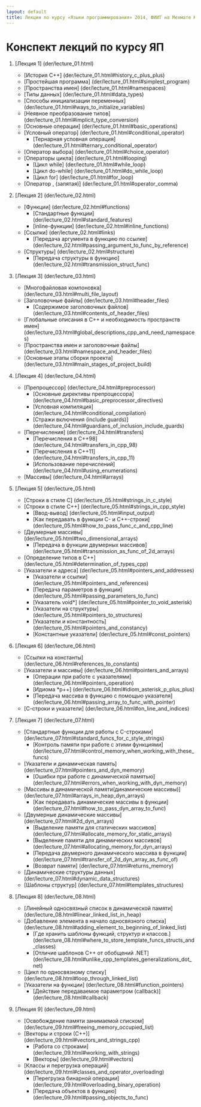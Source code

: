 ```yaml
---
layout: default
title: Лекции по курсу «Языки программирования» 2014, ФИИТ на Мехмате ЮФУ
---
```


Конспект лекций по курсу ЯП
=====================

1. [Лекция 1] (der/lecture_01.html)
	* [История C++] (der/lecture_01.html#history_c_plus_plus)
	* [Простейшая программа] (der/lecture_01.html#simplest_program)
	* [Пространства имен] (der/lecture_01.html#namespaces)
	* [Типы данных] (der/lecture_01.html#data_types)
	* [Способы инициализации переменных] (der/lecture_01.html#ways_to_initialize_variables)
	* [Неявное преобразование типов] (der/lecture_01.html#implicit_type_conversion)
	* [Основные операции] (der/lecture_01.html#basic_operations)
	* [Условный оператор] (der/lecture_01.html#conditional_operator)
		* [Тернарная условная операция] (der/lecture_01.html#ternary_conditional_operator)
	* [Оператор выбора] (der/lecture_01.html#choice_operator)
	* [Операторы цикла] (der/lecture_01.html#looping)
		* [Цикл while] (der/lecture_01.html#while_loop)
		* [Цикл do-while] (der/lecture_01.html#do_while_loop)
		* [Цикл for] (der/lecture_01.html#for_loop)
	* [Оператор , (запятая)] (der/lecture_01.html#operator_comma)


2. [Лекция 2] (der/lecture_02.html)
	* [Функции] (der/lecture_02.html#functions)
		* [Стандартные функции] (der/lecture_02.html#standard_features)
		* [inline-функции] (der/lecture_02.html#inline_functions)
	* [Ссылки] (der/lecture_02.html#links)
		* [Передача аргумента в функцию по ссылке] (der/lecture_02.html#passing_argument_to_func_by_reference)
	* [Структуры] (der/lecture_02.html#structure)
		* [Передача структуры в функцию] (der/lecture_02.html#transmission_struct_func)


3. [Лекция 3] (der/lecture_03.html)
	* [Многофайловая компоновка] (der/lecture_03.html#multi_file_layout)
	* [Заголовочные файлы] (der/lecture_03.html#header_files)
		* [Содержимое заголовочных файлов] (der/lecture_03.html#contents_of_header_files)
	* [Глобальные описания в C++ и необходимость пространств имен] (der/lecture_03.html#global_descriptions_cpp_and_need_namespaces)
	* [Пространства имен и заголовочные файлы] (der/lecture_03.html#namespace_and_header_files)
	* [Основные этапы сборки проекта] (der/lecture_03.html#main_stages_of_project_build)


4. [Лекция 4] (der/lecture_04.html)
	* [Препроцессор] (der/lecture_04.html#preprocessor)
		* [Основные директивы препроцессора] (der/lecture_04.html#basic_preprocessor_directives)
		* [Условная компиляция] (der/lecture_04.html#conditional_compilation)
		* [Стражи включения (include guards)] (der/lecture_04.html#guardians_of_inclusion_include_guards)
	* [Перечисления] (der/lecture_04.html#transfers)
		* [Перечисления в C++98] (der/lecture_04.html#transfers_in_cpp_98)
		* [Перечисления в C++11] (der/lecture_04.html#transfers_in_cpp_11)
		* [Использование перечислений] (der/lecture_04.html#using_enumerations)
	* [Массивы] (der/lecture_04.html#arrays)


5. [Лекция 5] (der/lecture_05.html)
	* [Строки в стиле C] (der/lecture_05.html#strings_in_c_style)
	* [Строки в стиле C++] (der/lecture_05.html#strings_in_cpp_style)
		* [Ввод-вывод] (der/lecture_05.html#input_output)
		* [Как передавать в функции C- и C++-строки] (der/lecture_05.html#how_to_pass_func_c_and_cpp_line)
	* [Двумерные массивы] (der/lecture_05.html#two_dimensional_arrays)
		* [Передача в функции двумерных массивов] (der/lecture_05.html#transmission_as_func_of_2d_arrays)
	* [Определение типов в C++] (der/lecture_05.html#determination_of_types_cpp)
	* [Указатели и адреса] (der/lecture_05.html#pointers_and_addresses)
		* [Указатели и ссылки] (der/lecture_05.html#pointers_and_references)
		* [Передача параметров в функции] (der/lecture_05.html#passing_parameters_to_func)
		* [Указатель void*] (der/lecture_05.html#pointer_to_void_asterisk)
		* [Указатели на структуры] (der/lecture_05.html#pointers_to_structures)
		* [Указатели и константность] (der/lecture_05.html#pointers_and_constancy)
		* [Константные указатели] (der/lecture_05.html#const_pointers)


6. [Лекция 6] (der/lecture_06.html)
	* [Ссылки на константы] (der/lecture_06.html#references_to_constants)
	* [Указатели и массивы] (der/lecture_06.html#pointers_and_arrays)
		* [Операции при работе с указателями] (der/lecture_06.html#pointers_operation)
		* [Идиома *p++] (der/lecture_06.html#idiom_asterisk_p_plus_plus)
		* [Передача массива в функцию с помощью указателя] (der/lecture_06.html#passing_array_to_func_with_pointer)
	* [С-строки и указатели] (der/lecture_06.html#on_line_and_indices)


7. [Лекция 7] (der/lecture_07.html)
	* [Стандартные функции для работы с C-строками] (der/lecture_07.html#standard_funcs_for_c_style_strings)
		* [Контроль памяти при работе с этими функциями] (der/lecture_07.html#control_memory_when_working_with_these_funcs)
	* [Указатели и динамическая память] (der/lecture_07.html#pointers_and_dyn_memory)
		* [Ошибки при работе с динамической памятью] (der/lecture_07.html#errors_when_working_with_dyn_memory)
	* [Массивы в динамической памяти(динамические массивы)] (der/lecture_07.html#arrays_in_heap_dyn_arrays)
		* [Как передавать динамические массивы в функции] (der/lecture_07.html#how_to_pass_dyn_array_to_func)
	* [Двумерные динамические массивы] (der/lecture_07.html#2d_dyn_arrays)
		* [Выделение памяти для статических массивов] (der/lecture_07.html#allocate_memory_for_static_arrays)
		* [Выделение памяти для динамических массивов] (der/lecture_07.html#allocating_memory_for_dyn_arrays)
		* [Передача двумерного динамического массива в функции] (der/lecture_07.html#transfer_of_2d_dyn_array_as_func_of)
		* [Возврат памяти] (der/lecture_07.html#returns_memory)
	* [Динамические структуры данных] (der/lecture_07.html#dynamic_data_structures)
	* [Шаблоны структур] (der/lecture_07.html#templates_structures)


8. [Лекция 8] (der/lecture_08.html)
	* [Линейный односвязный список в динамической памяти] (der/lecture_08.html#linear_linked_list_in_heap)
	* [Добавление элемента в начало односвязного списка] (der/lecture_08.html#adding_element_to_beginning_of_linked_list)
		* [Где хранить шаблоны функций, структур и классов.] (der/lecture_08.html#where_to_store_template_funcs_structs_and_classes)
		* [Отличие шаблонов C++ от обобщений .NET] (der/lecture_08.html#unlike_cpp_templates_generalizations_dot_net)
	* [Цикл по односвязному списку] (der/lecture_08.html#loop_through_linked_list)
	* [Указатели на функции] (der/lecture_08.html#function_pointers)
		* [Действие передаваемое параметром (callback)] (der/lecture_08.html#callback)


9. [Лекция 9] (der/lecture_09.html)
	* [Освобождение памяти занимаемой списком] (der/lecture_09.html#freeing_memory_occupied_list)
	* [Векторы и строки (С++)] (der/lecture_09.html#vectors_and_strings_cpp)
		* [Работа со строками] (der/lecture_09.html#working_with_strings)
		* [Векторы] (der/lecture_09.html#vectors)
	* [Классы и перегрузка операций] (der/lecture_09.html#classes_and_operator_overloading)
		* [Перегрузка бинарной операции] (der/lecture_09.html#overloading_binary_operation)
		* [Передача объектов в функцию] (der/lecture_09.html#passing_objects_to_func)


